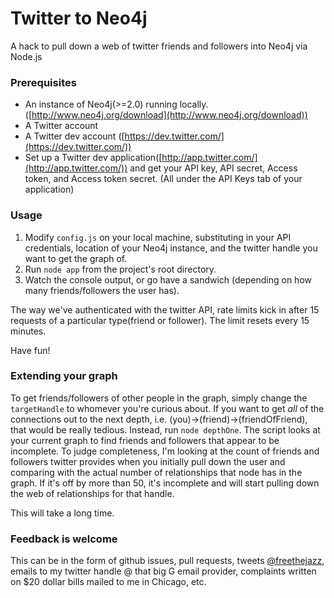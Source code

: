 # Twitter to Neo4j

A hack to pull down a web of twitter friends and followers into Neo4j via Node.js

### Prerequisites

* An instance of Neo4j(>=2.0) running locally. ([http://www.neo4j.org/download](http://www.neo4j.org/download))
* A Twitter account
* A Twitter dev account ([https://dev.twitter.com/](https://dev.twitter.com/))
* Set up a Twitter dev application([http://app.twitter.com/](http://app.twitter.com/)) and get your API key, API secret, Access token, and Access token secret.  (All under the API Keys tab of your application)


### Usage

1. Modify `config.js` on your local machine, substituting in your API credentials, location of your Neo4j instance, and the twitter handle you want to get the graph of.
1. Run `node app` from the project's root directory.
1. Watch the console output, or go have a sandwich (depending on how many friends/followers the user has).

The way we've authenticated with the twitter API, rate limits kick in after 15 requests of a particular type(friend or follower).  The limit resets every 15 minutes.

Have fun!

### Extending your graph
To get friends/followers of other people in the graph, simply change the `targetHandle` to whomever you're curious about.
If you want to get _all_ of the connections out to the next depth, i.e. (you)->(friend)->(friendOfFriend), that would be really tedious.
Instead, run `node depthOne`. The script looks at your current graph to find friends and followers that appear to be incomplete.
To judge completeness, I'm looking at the count of friends and followers twitter provides when you initially pull down the user
and comparing with the actual number of relationships that node has in the graph. If it's off by more than 50, it's incomplete
and will start pulling down the web of relationships for that handle.

This will take a long time.

### Feedback is welcome
This can be in the form of github issues, pull requests, tweets [@freethejazz](http://www.twitter.com/freethejazz), emails to my twitter handle @ that big G email provider, complaints written on $20 dollar bills mailed to me in Chicago, etc.
